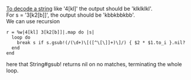 [To decode a string](https://stackoverflow.com/questions/50849598/how-to-return-decoded-string-based-on-encoded-string-ruby) like '4[kl]' the output should be 'klklklkl'.  
For s = '3[k2[b]]', the output should be 'kbbkbbkbb'.  
We can use recursion

```
r = %w|4[kl] 3[k2[b]]|.map do |s|
  loop do
    break s if s.gsub!(/(\d+)\[([^\[\]]+)\]/) { $2 * $1.to_i }.nil?
  end
end
```

here that String#gsub! returns nil on no matches, terminating the whole loop.
